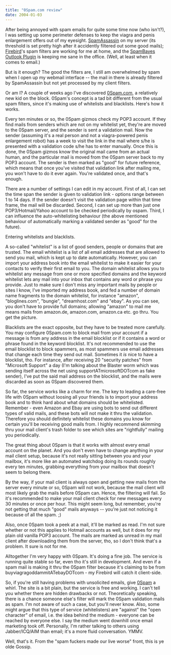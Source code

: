 ```yaml
---
title: "0Spam.com review"
date: 2004-01-03
---
```


After being annoyed with spam emails for quite some time now (who isn't?), I was setting up some perimeter defenses to keep the viagra and penis enlargement offers out of my eyesight. [SpamAssassin][1] on my server (its threshold is set pretty high after it accidently filtered out some good mails); [Firebird][2]'s spam filters are working for me at home, and the
[SpamBayes Outlook Plugin][3] is keeping me sane in the office. (Well, at least when it comes to email.)

But is it enough? The good the filters are, I still am overwhelmed by spam when I open up my webmail interface -- the mail in there is already filtered by SpamAssassin but not yet processed by my client filters.

Or am I? A couple of weeks ago I've discovered [0Spam.com][4], a relatively new kid on the block. 0Spam's concept is a tad bit different from the usual spam filters, since it's making use of whitelists and blacklists. Here's how it works.

Every ten minutes or so, the 0Spam gizmos check my POP3 account. If they find mails from senders which are not on my whitelist yet, they're are moved to the 0Spam server, and the sender is sent a validation mail. Now the sender
(assuming it's a real person and not a viagra-powered penis enlargement robot)
has a week to visit the link in the mail where s/he is presented with a validation code s/he has to enter manually. Once this is done, the 0Spam gizmos know the original mail came from an actual human, and the particular mail is moved from the 0Spam server back to my POP3 account. The sender is then marked as "good" for future reference, which means that once you've visited that validation link after mailing me, you won't have to do it ever again. You're validated once, and that's enough.

There are a number of settings I can edit in my account. First of all, I can set the time span the sender is given to validation link - options range between 1 to 14 days. If the sender doesn't visit the validation page within that time frame, the mail will be discarded. Second, I can set up more than just one POP3/Hotmail/Yahoo account to be checked periodically by ospam.
Third, I can influence the auto-whitelisting behaviour (the above mentioned behaviour of automatically marking a validated sender as "good" for the future).

Entering whitelists and blacklists.

A so-called "whitelist" is a list of good senders, people or domains that are trusted. The email whitelist is a list of all email addresses that are allowed to send you mail, which is kept up to date automatically. However, you can import your address book into the email whitelist to make it easier for your contacts to verify their first email to you. The domain whitelist allows you to whitelist any message from one or more specified domains and the keyword whitelist lets any mail into your inbox that contains any word or phrase you provide. Just to make sure I don't miss any important mails by people or sites I know, I've imported my address book, and fed a number of domain name fragments to the domain whitelist, for instance "amazon", "bloglines.com",
"bungie", "dreamhost.com" and "ebay". As you can see, you don't have to provide full domains; allowing "amazon" to mail me means mails from amazon.de,
amazon.com, amazon.ca etc. go thru. You get the picture.

Blacklists are the exact opposite, but they have to be treated more carefully.
You may configure 0Spam.com to block mail from your account if a message is from any address in the email blocklist or if it contains a word or phrase found in the keyword blocklist. It's not recommended to use the email blocklist to block spammers, as most spammers use email addresses that change each time they send out mail. Sometimes it _is_ nice to have a blocklist, tho.
For instance, after receiving 20 "security patches" from "Microsoft Support" a day (I'm talking about the Blaster worm which was sending itself across the net using supportATmicrosoftDOTcom as fake sender), I've put the said mail address on the blocklist, and the mails were discarded as soon as 0Spam discovered them.

So far, the service works like a charm for me. The key to leading a care-free life with 0Spam without loosing all your friends is to import your address book and to think hard about what domains should be whitelisted. Remember -
even Amazon and Ebay are using bots to send out different types of valid mails, and these bots will not make it thru the validation. Therefore you should definitely whitelist these domains you know for certain you'll be receiving good mails from. I highly recommend skimming thru your mail client's trash folder to see which sites are "rightfully" mailing you periodically.

The great thing about 0Spam is that it works with almost every email account on the planet. And you don't even have to change anything in your mail client setup, because it's not really sitting between you and your mailbox, it's more like an automated watchdog doing its rounds roughly every ten minutes,
grabbing everything from your mailbox that doesn't seem to belong there.

By the way, if your mail client is always open and getting new mails from the server every minute or so, 0Spam will not work, because the mail client will most likely grab the mails before 0Spam can. Hence, the filtering will fail.
So it's recommended to make your mail client check for new messages every 30 minutes or once per hour. This might seem long, but remember, you're not getting that much "good" mails anyways -- you're just not noticing it because of all the spam. ;)

Also, once 0Spam took a peek at a mail, it'll be marked as read. I'm not sure whether or not this applies to Hotmail accounts as well, but it does for my plain old vanilla POP3 account. The mails are marked as unread in my mail client after downloading them from the server, tho, so I don't think that's a problem. It sure is not for me.

Alltogether I'm very happy with 0Spam. It's doing a fine job. The service is running quite stable so far, even tho it's still in development. And even if a spam mail is making it thru the 0Spam filter because it's claiming to be from buyviagragoddammitATebayDOTcom - my Firebird will catch it client-side.

So, if you're still having problems with unsolicited emails, give [0Spam][5] a whirl. The site is a bit plain, but the service is free and working. I can't tell you whether there are hidden drawbacks or not. Theoretically speaking,
there is a chance someone else's filter will mark the 0Spam validation mails as spam. I'm not aware of such a case, but you'll never know. Also, some might argue that this type of service (whitelisters) are "against" the "open character" of email, i.e. the idea behind the medium - everyone can be reached by everyone else. I say the medium went downhill once email marketing took off. Personally, I'm rather talking to others using Jabber/ICQ/AIM than email;
it's a more fluid conversation. YMMV.

Well, that's it. From the "spam fuckers made our live worse" front, this is ye olde Gossip.

[1]: http://www.spamassassin.org
[2]: http://www.mozilla.org/projects/firebird/
[3]: http://spambayes.sourceforge.net/windows.html
[4]: http://www.0Spam.com
[5]: http://www.0spam.com


